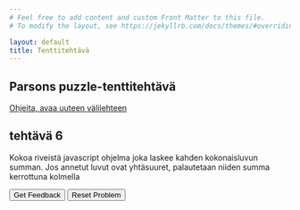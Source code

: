 ```yaml
---
# Feel free to add content and custom Front Matter to this file.
# To modify the layout, see https://jekyllrb.com/docs/themes/#overriding-theme-defaults

layout: default
title: Tenttitehtävä
---
```


## Parsons puzzle-tenttitehtävä 
[Ohjeita, avaa uuteen välilehteen](../ohjeet.md)

## tehtävä 6
Kokoa riveistä javascript ohjelma joka laskee kahden kokonaisluvun summan. Jos annetut luvut ovat yhtäsuuret, palautetaan niiden summa kerrottuna kolmella

<div id="P6-sortableTrash" class="sortable-code"></div> 
<div id="P6-sortable" class="sortable-code"></div> 
<div style="clear:both;"></div> 
<p> 
    <input id="P6-feedbackLink" value="Get Feedback" type="button" /> 
    <input id="P6-newInstanceLink" value="Reset Problem" type="button" /> 
</p> 
<script type="text/javascript"> 
(function(){
  var initial = "function sumTriple (x, y) {\n" +
    "  if (x == y) {\n" +
    "    return 3 * (x + y);\n" +
    "  } else {\n" +
    "    return (x + y);\n" +
    "  }\n" +
    "} \\n console.log(sumTriple(10, 20)); \\n console.log(sumTriple(10, 10)); \\n \n" +
    "  if (x =< y) { #distractor";
  var parsonsPuzzle = new ParsonsWidget({
    "sortableId": "P6-sortable",
    "max_wrong_lines": 10,
    "grader": ParsonsWidget._graders.LineBasedGrader,
    "exec_limit": 2500,
    "can_indent": true,
    "x_indent": 50,
    "lang": "en",
    "trashId": "P6-sortableTrash"
  });
  parsonsPuzzle.init(initial);
  parsonsPuzzle.shuffleLines();
  $("#P6-newInstanceLink").click(function(event){ 
      event.preventDefault(); 
      parsonsPuzzle.shuffleLines(); 
  }); 
  $("#P6-feedbackLink").click(function(event){ 
      event.preventDefault(); 
      parsonsPuzzle.getFeedback(); 
  }); 
})(); 
</script>



